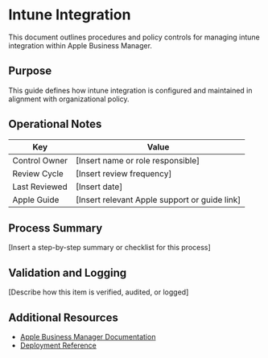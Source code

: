 # Intune Integration

This document outlines procedures and policy controls for managing intune integration within Apple Business Manager.

## Purpose

This guide defines how intune integration is configured and maintained in alignment with organizational policy.

## Operational Notes

Key            | Value
---------------|---------------------------------------------------------------
Control Owner  | [Insert name or role responsible]
Review Cycle   | [Insert review frequency]
Last Reviewed  | [Insert date]
Apple Guide    | [Insert relevant Apple support or guide link]

## Process Summary

[Insert a step-by-step summary or checklist for this process]

## Validation and Logging

[Describe how this item is verified, audited, or logged]

## Additional Resources

- [Apple Business Manager Documentation](https://support.apple.com/guide/apple-business-manager/welcome/web)
- [Deployment Reference](https://support.apple.com/en-us/guide/deployment/welcome/web)
